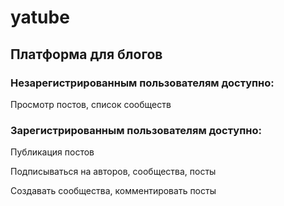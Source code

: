 # yatube
## Платформа для блогов
### Незарегистрированным пользователям доступно:
Просмотр постов, список сообществ
### Зарегистрированным пользователям доступно:
Публикация постов

Подписываться на авторов, сообщества, посты

Создавать сообщества, комментировать посты
